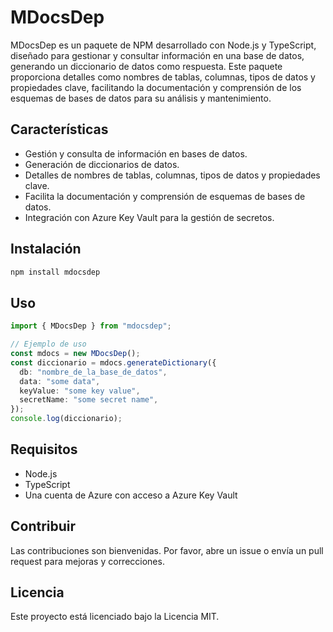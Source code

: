 # MDocsDep

MDocsDep es un paquete de NPM desarrollado con Node.js y TypeScript, diseñado para gestionar y consultar información en una base de datos, generando un diccionario de datos como respuesta. Este paquete proporciona detalles como nombres de tablas, columnas, tipos de datos y propiedades clave, facilitando la documentación y comprensión de los esquemas de bases de datos para su análisis y mantenimiento.

## Características

- Gestión y consulta de información en bases de datos.
- Generación de diccionarios de datos.
- Detalles de nombres de tablas, columnas, tipos de datos y propiedades clave.
- Facilita la documentación y comprensión de esquemas de bases de datos.
- Integración con Azure Key Vault para la gestión de secretos.

## Instalación

```bash
npm install mdocsdep
```

## Uso

```typescript
import { MDocsDep } from "mdocsdep";

// Ejemplo de uso
const mdocs = new MDocsDep();
const diccionario = mdocs.generateDictionary({
  db: "nombre_de_la_base_de_datos",
  data: "some data",
  keyValue: "some key value",
  secretName: "some secret name",
});
console.log(diccionario);
```

## Requisitos

- Node.js
- TypeScript
- Una cuenta de Azure con acceso a Azure Key Vault

## Contribuir

Las contribuciones son bienvenidas. Por favor, abre un issue o envía un pull request para mejoras y correcciones.

## Licencia

Este proyecto está licenciado bajo la Licencia MIT.
